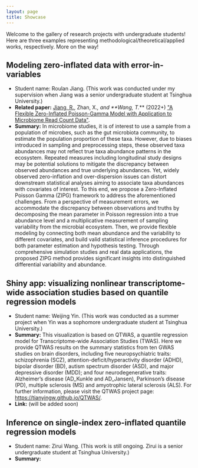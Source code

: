 ```yaml
---
layout: page
title: Showcase
---
```


Welcome to the gallery of research projects with undergraduate students! Here are three examples representing methodological/theoretical/applied works, respectively. More on the way!

## Modeling zero-inflated data with error-in-variables
- Student name: Roulan Jiang. (This work was conducted under my supervision when Jiang was a senior undergraduate student at Tsinghua University.)
- **Related paper:** <ins>Jiang, R.</ins>, Zhan, X.*, and **Wang, T.<b>*</b>** (2022+) ["A Flexible Zero-Inflated Poisson-Gamma Model with Application to Microbiome Read Count Data"](https://arxiv.org/pdf/2207.07796.pdf).
- **Summary:** In microbiome studies, it is of interest to use a sample from a population of microbes, such as the gut microbiota community, to estimate the population proportion of these taxa. However, due to biases introduced in sampling and preprocessing steps, these observed taxa abundances may not reflect true taxa abundance patterns in the ecosystem. Repeated measures including longitudinal study designs may be potential solutions to mitigate the discrepancy between observed abundances and true underlying abundances. Yet, widely observed zero-inflation and over-dispersion issues can distort downstream statistical analyses aiming to associate taxa abundances with covariates of
interest. To this end, we propose a Zero-Inflated Poisson Gamma (ZIPG) framework to address the aforementioned challenges. From a perspective of measurement errors, we accommodate the discrepancy between observations and truths by decomposing the mean parameter in Poisson regression into a true abundance level and a multiplicative measurement of sampling variability from the microbial ecosystem. Then, we provide flexible modeling by
connecting both mean abundance and the variability to different covariates, and build valid statistical inference procedures for both parameter estimation and hypothesis testing. Through comprehensive simulation studies and real data applications, the proposed ZIPG method provides significant insights into distinguished differential variability and abundance.


## Shiny app: visualizing nonlinear transcriptome-wide association studies based on quantile regression models
- Student name: Weijing Yin. (This work was conducted as a summer project when Yin was a sophomore undergraduate student at Tsinghua University.)
- **Summary:** This visualization is based on QTWAS, a quantile regression model for Transcriptome-wide Association Studies (TWAS). Here we provide QTWAS results on the summary statistics from ten GWAS studies on brain disorders, including five neuropsychiatric traits: schizophrenia (SCZ), attention-deficit/hyperactivity disorder (ADHD), bipolar disorder (BD), autism spectrum disorder (ASD), and major depressive disorder (MDD); and four neurodegenerative traits: Alzheimer’s disease (AD_Kunkle and AD_Jansen), Parkinson’s disease (PD), multiple sclerosis (MS) and amyotrophic lateral sclerosis (ALS). For further information, please visit the QTWAS project page: https://tianyingw.github.io/QTWAS/.
- **Link:** (will be added soon)


## Inference on single-index zero-inflated quantile regression models
- Student name: Zirui Wang. (This work is still ongoing. Zirui is a senior undergraduate student at Tsinghua University.)
- **Summary:** 
